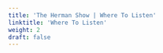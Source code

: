 ```yaml
---
title: 'The Herman Show | Where To Listen'
linktitle: 'Where To Listen'
weight: 2
draft: false
---
```


